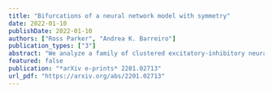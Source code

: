```yaml
---
title: "Bifurcations of a neural network model with symmetry"
date: 2022-01-10
publishDate: 2022-01-10
authors: ["Ross Parker", "Andrea K. Barreiro"]
publication_types: ["3"]
abstract: "We analyze a family of clustered excitatory-inhibitory neural networks and the underlying bifurcation structures that arise because of permutation symmetries in the network as the global coupling strength g is varied. We primarily consider two network topologies: an all-to-all connected network which excludes self-connections, and a network in which the excitatory cells are broken into clusters of equal size. Although in both cases the bifurcation structure is determined by symmetries in the system, the behavior of the two systems is qualitatively different. In the all-to-all connected network, the system undergoes Hopf bifurcations leading to periodic orbit solutions; notably, for large g, there is a single, stable periodic orbit solution and no stable fixed points. By contrast, in the clustered network, there are no Hopf bifurcations, and there is a family of stable fixed points for large g."
featured: false
publication: "*arXiv e-prints* 2201.02713"
url_pdf: "https://arxiv.org/abs/2201.02713"
---
```


